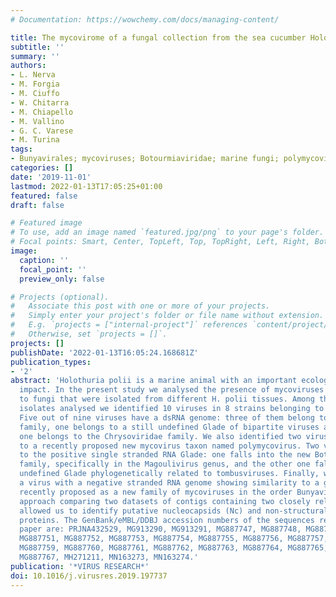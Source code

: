 ```yaml
---
# Documentation: https://wowchemy.com/docs/managing-content/

title: The mycovirome of a fungal collection from the sea cucumber Holothuria polii
subtitle: ''
summary: ''
authors:
- L. Nerva
- M. Forgia
- M. Ciuffo
- W. Chitarra
- M. Chiapello
- M. Vallino
- G. C. Varese
- M. Turina
tags:
- Bunyavirales; mycoviruses; Botourmiaviridae; marine fungi; polymycoviridae; mycotombusvirus
categories: []
date: '2019-11-01'
lastmod: 2022-01-13T17:05:25+01:00
featured: false
draft: false

# Featured image
# To use, add an image named `featured.jpg/png` to your page's folder.
# Focal points: Smart, Center, TopLeft, Top, TopRight, Left, Right, BottomLeft, Bottom, BottomRight.
image:
  caption: ''
  focal_point: ''
  preview_only: false

# Projects (optional).
#   Associate this post with one or more of your projects.
#   Simply enter your project's folder or file name without extension.
#   E.g. `projects = ["internal-project"]` references `content/project/deep-learning/index.md`.
#   Otherwise, set `projects = []`.
projects: []
publishDate: '2022-01-13T16:05:24.168681Z'
publication_types:
- '2'
abstract: 'Holothuria polii is a marine animal with an important ecological and economic
  impact. In the present study we analysed the presence of mycoviruses associated
  to fungi that were isolated from different H. polii tissues. Among the 48 fungal
  isolates analysed we identified 10 viruses in 8 strains belonging to 7 fungal species.
  Five out of nine viruses have a dsRNA genome: three of them belong to the Partitiviridae
  family, one belongs to a still undefined Glade of bipartite viruses and the last
  one belongs to the Chrysoviridae family. We also identified two viruses belonging
  to a recently proposed new mycovirus taxon named polymycovirus. Two viruses belong
  to the positive single stranded RNA Glade: one falls into the new Botourmiaviridae
  family, specifically in the Magoulivirus genus, and the other one falls into a still
  undefined Glade phylogenetically related to tombusviruses. Finally, we also identified
  a virus with a negative stranded RNA genome showing similarity to a group of viruses
  recently proposed as a new family of mycoviruses in the order Bunyavirales. A bioinformatics
  approach comparing two datasets of contigs containing two closely related mycobunyaviruses
  allowed us to identify putative nucleocapsids (Nc) and non-structural (Ns) associated
  proteins. The GenBank/eMBL/DDBJ accession numbers of the sequences reported in this
  paper are: PRJNA432529, MG913290, MG913291, MG887747, MG887748, MG887749, MG887750,
  MG887751, MG887752, MG887753, MG887754, MG887755, MG887756, MG887757, MG887758,
  MG887759, MG887760, MG887761, MG887762, MG887763, MG887764, MG887765, MG887766,
  MG887767, MH271211, MN163273, MN163274.'
publication: '*VIRUS RESEARCH*'
doi: 10.1016/j.virusres.2019.197737
---
```


